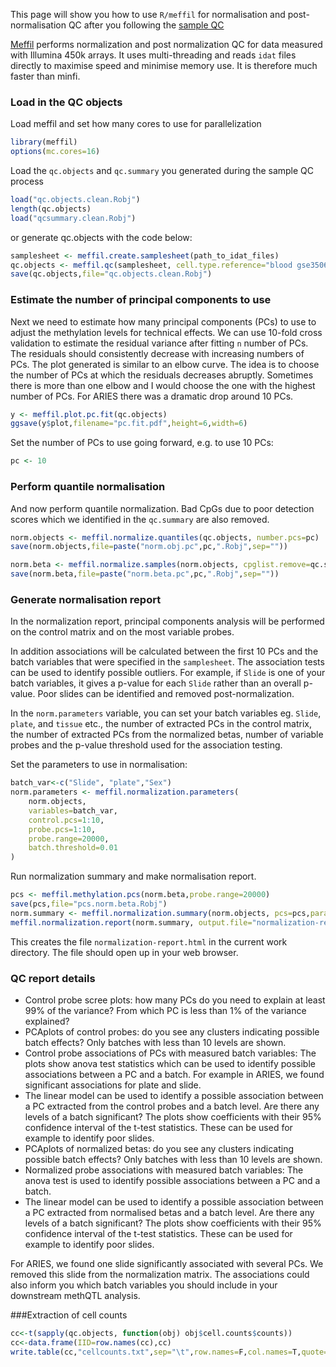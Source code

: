 This page will show you how to use `R/meffil` for normalisation and post-normalisation QC after you following the [sample QC](Methylation-sample-QC)

[Meffil](https://github.com/perishky/meffil) performs normalization and post normalization QC for data measured with Illumina 450k arrays. It uses multi-threading and reads `idat` files directly to maximise speed and minimise memory use. It is therefore much faster than minfi.


### Load in the QC objects

Load meffil and set how many cores to use for parallelization

```r
library(meffil)
options(mc.cores=16)
```

Load the `qc.objects` and `qc.summary` you generated during the sample QC process

```r
load("qc.objects.clean.Robj")
length(qc.objects)
load("qcsummary.clean.Robj")
```

or generate qc.objects with the code below:

```r
samplesheet <- meffil.create.samplesheet(path_to_idat_files)
qc.objects <- meffil.qc(samplesheet, cell.type.reference="blood gse35069 complete", verbose=TRUE)
save(qc.objects,file="qc.objects.clean.Robj")
```

### Estimate the number of principal components to use

Next we need to estimate how many principal components (PCs) to use to adjust the methylation levels for technical effects. We can use 10-fold cross validation to estimate the residual variance after fitting `n` number of PCs. The residuals should consistently decrease with increasing numbers of PCs. The plot generated is similar to an elbow curve. The idea is to choose the number of PCs at which the residuals decreases abruptly. Sometimes there is more than one elbow and I would choose the one with the highest number of PCs. For ARIES there was a dramatic drop around 10 PCs.

```r
y <- meffil.plot.pc.fit(qc.objects)
ggsave(y$plot,filename="pc.fit.pdf",height=6,width=6)
```

Set the number of PCs to use going forward, e.g. to use 10 PCs:

```r
pc <- 10
```

### Perform quantile normalisation

And now perform quantile normalization. Bad CpGs due to poor detection scores which we identified in the `qc.summary` are also removed.

```r
norm.objects <- meffil.normalize.quantiles(qc.objects, number.pcs=pc)
save(norm.objects,file=paste("norm.obj.pc",pc,".Robj",sep=""))

norm.beta <- meffil.normalize.samples(norm.objects, cpglist.remove=qc.summary$bad.cpgs$name)
save(norm.beta,file=paste("norm.beta.pc",pc,".Robj",sep=""))
```

### Generate normalisation report

In the normalization report, principal components analysis will be performed on the control matrix and on the most variable probes. 

In addition associations will be calculated between the first 10 PCs and the batch variables that were specified in the `samplesheet`. The association tests can be used to identify possible outliers. For example, if `Slide` is one of your batch variables, it gives a p-value for each `Slide` rather than an overall p-value. Poor slides can be identified and removed post-normalization. 

In the `norm.parameters` variable, you can set your batch variables eg. `Slide`, `plate`, and `tissue` etc., the number of extracted PCs in the control matrix, the number of extracted PCs from the normalized betas, number of variable probes and the p-value threshold used for the association testing.

Set the parameters to use in normalisation:

```r
batch_var<-c("Slide", "plate","Sex")
norm.parameters <- meffil.normalization.parameters(
	norm.objects,
	variables=batch_var,
	control.pcs=1:10,
	probe.pcs=1:10,
	probe.range=20000,
	batch.threshold=0.01
)
```

Run normalization summary and make normalisation report. 

```r
pcs <- meffil.methylation.pcs(norm.beta,probe.range=20000)
save(pcs,file="pcs.norm.beta.Robj")
norm.summary <- meffil.normalization.summary(norm.objects, pcs=pcs,parameters=norm.parameters)
meffil.normalization.report(norm.summary, output.file="normalization-report.html")
```

This creates the file `normalization-report.html` in the current work directory. The file should open up in your web browser.

### QC report details

- Control probe scree plots: how many PCs do you need to explain at least 99% of the variance? From which PC is less than 1% of the variance explained?
- PCAplots of control probes: do you see any clusters indicating possible batch effects? Only batches with less than 10 levels are shown.
- Control probe associations of PCs with measured batch variables: The plots show anova test statistics which can be used to identify possible associations between a PC and a batch. For example in ARIES, we found significant associations for plate and slide.
- The linear model can be used to identify a possible association between a PC extracted from the control probes and a batch level. Are there any levels of a batch significant? The plots show coefficients with their 95% confidence interval of the t-test statistics. These can be used for example to identify poor slides.
- PCAplots of normalized betas: do you see any clusters indicating possible batch effects? Only batches with less than 10 levels are shown.
- Normalized probe associations with measured batch variables: The anova test is used to identify possible associations between a PC and a batch. 
- The linear model can be used to identify a possible association between a PC extracted from normalised betas and a batch level. Are there any levels of a batch significant? The plots show coefficients with their 95% confidence interval of the t-test statistics. These can be used for example to identify poor slides.

For ARIES, we found one slide significantly associated with several PCs. We removed this slide from the normalization matrix. The associations could also inform you which batch variables you should include in your downstream methQTL analysis.

###Extraction of cell counts
   ```r
   cc<-t(sapply(qc.objects, function(obj) obj$cell.counts$counts))
   cc<-data.frame(IID=row.names(cc),cc)
   write.table(cc,"cellcounts.txt",sep="\t",row.names=F,col.names=T,quote=F)
   ```